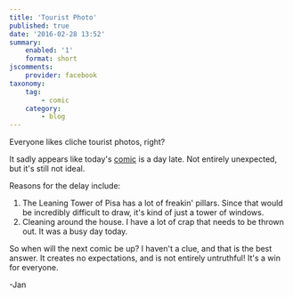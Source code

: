```yaml
---
title: 'Tourist Photo'
published: true
date: '2016-02-28 13:52'
summary:
    enabled: '1'
    format: short
jscomments:
    provider: facebook
taxonomy:
    tag:
        - comic
    category:
        - blog
---
```


Everyone likes cliche tourist photos, right?

It sadly appears like today's [comic](http://drifterswithpencils.com/archive/tourist-photo) is a day late. Not entirely unexpected, but it's still not ideal. 

Reasons for the delay include: 

1. The Leaning Tower of Pisa has a lot of freakin' pillars. Since that would be incredibly difficult to draw, it's kind of just a tower of windows. 
2. Cleaning around the house. I have a lot of crap that needs to be thrown out. It was a busy day today. 

So when will the next comic be up? I haven't a clue, and that is the best answer. It creates no expectations, and is not entirely untruthful! It's a win for everyone. 

-Jan